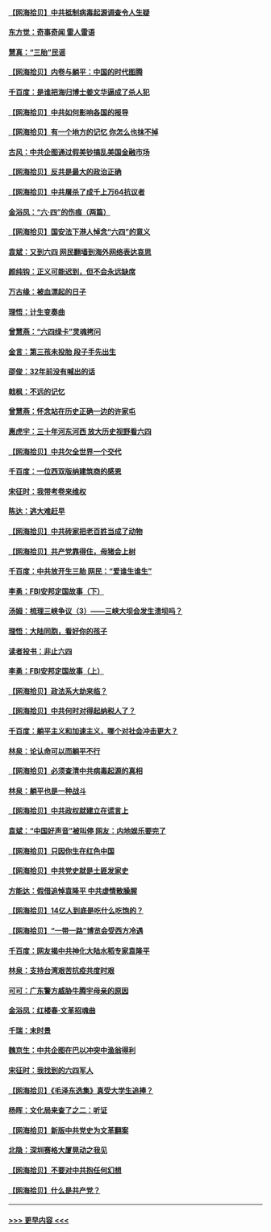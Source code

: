 #### [【网海拾贝】中共抵制病毒起源调查令人生疑](../pages/nsc993/n13017785.md?t=06130401) 
#### [东方觉：奇事奇闻 雷人雷语](../pages/nsc993/n13017577.md?t=06130401) 
#### [慧真：“三胎”民谣](../pages/nsc993/n13017394.md?t=06130401) 
#### [【网海拾贝】内卷与躺平：中国的时代图腾](../pages/nsc993/n13016128.md?t=06130401) 
#### [千百度：是谁把海归博士姜文华逼成了杀人犯](../pages/nsc993/n13015218.md?t=06130401) 
#### [【网海拾贝】中共如何影响各国的报导](../pages/nsc993/n13012599.md?t=06130401) 
#### [【网海拾贝】有一个地方的记忆 你怎么也抹不掉](../pages/nsc993/n13009802.md?t=06130401) 
#### [古风：中共企图通过假美钞搞乱美国金融市场](../pages/nsc993/n13009626.md?t=06130401) 
#### [【网海拾贝】反共是最大的政治正确](../pages/nsc993/n13007051.md?t=06130401) 
#### [【网海拾贝】中共屠杀了成千上万64抗议者](../pages/nsc993/n13002713.md?t=06130401) 
#### [金浴凤：“六·四”的伤痕（两篇）](../pages/nsc993/n13001719.md?t=06130401) 
#### [【网海拾贝】国安法下港人悼念“六四”的意义](../pages/nsc993/n13001039.md?t=06130401) 
#### [袁斌：又到六四 网民翻墙到海外网络表达哀思](../pages/nsc993/n13000995.md?t=06130401) 
#### [颜纯钩：正义可能迟到，但不会永远缺席](../pages/nsc993/n13000920.md?t=06130401) 
#### [万古缘：被血漂起的日子](../pages/nsc993/n13000914.md?t=06130401) 
#### [理悟：计生变奏曲](../pages/nsc993/n13000414.md?t=06130401) 
#### [曾慧燕：“六四绿卡”灵魂拷问](../pages/nsc993/n13000277.md?t=06130401) 
#### [金言：第三孩未投胎 段子手先出生](../pages/nsc993/n13000215.md?t=06130401) 
#### [邵俊：32年前没有喊出的话](../pages/nsc993/n13000181.md?t=06130401) 
#### [戟枫：不远的记忆](../pages/nsc993/n13000121.md?t=06130401) 
#### [曾慧燕：怀念站在历史正确一边的许家屯](../pages/nsc993/n13000073.md?t=06130401) 
#### [惠虎宇：三十年河东河西 放大历史视野看六四](../pages/nsc993/n13000018.md?t=06130401) 
#### [【网海拾贝】中共欠全世界一个交代](../pages/nsc993/n12998706.md?t=06130401) 
#### [千百度：一位西双版纳建筑商的感恩](../pages/nsc993/n12998487.md?t=06130401) 
#### [宋征时：我带考卷来维权](../pages/nsc993/n12994088.md?t=06130401) 
#### [陈达：逃大难赶早](../pages/nsc993/n12993569.md?t=06130401) 
#### [【网海拾贝】中共砖家把老百姓当成了动物](../pages/nsc993/n12993483.md?t=06130401) 
#### [【网海拾贝】共产党靠得住，母猪会上树](../pages/nsc993/n12990730.md?t=06130401) 
#### [千百度：中共放开生三胎 网民：“爱谁生谁生”](../pages/nsc993/n12990644.md?t=06130401) 
#### [李勇：FBI安邦定国故事（下）](../pages/nsc993/n12987854.md?t=06130401) 
#### [汤姆：梳理三峡争议（3）——三峡大坝会发生溃坝吗？](../pages/nsc993/n12989806.md?t=06130401) 
#### [理悟：大陆同胞，看好你的孩子](../pages/nsc993/n12989778.md?t=06130401) 
#### [读者投书：非止六四](../pages/nsc993/n12989673.md?t=06130401) 
#### [李勇：FBI安邦定国故事（上）](../pages/nsc993/n12987749.md?t=06130401) 
#### [【网海拾贝】政法系大劫来临？](../pages/nsc993/n12987596.md?t=06130401) 
#### [【网海拾贝】中共何时对得起纳税人了？](../pages/nsc993/n12985578.md?t=06130401) 
#### [千百度：躺平主义和加速主义，哪个对社会冲击更大？](../pages/nsc993/n12985512.md?t=06130401) 
#### [林泉：论认命可以而躺平不行](../pages/nsc993/n12985505.md?t=06130401) 
#### [【网海拾贝】必须查清中共病毒起源的真相](../pages/nsc993/n12984276.md?t=06130401) 
#### [林泉：躺平也是一种战斗](../pages/nsc993/n12984194.md?t=06130401) 
#### [【网海拾贝】中共政权就建立在谎言上](../pages/nsc993/n12981880.md?t=06130401) 
#### [袁斌：“中国好声音”被叫停 网友：内地娱乐要完了](../pages/nsc993/n12981826.md?t=06130401) 
#### [【网海拾贝】只因你生在红色中国](../pages/nsc993/n12979096.md?t=06130401) 
#### [【网海拾贝】中共党史就是土匪发家史](../pages/nsc993/n12976478.md?t=06130401) 
#### [方能达：假借追悼袁隆平 中共虚情散臊腥](../pages/nsc993/n12976396.md?t=06130401) 
#### [【网海拾贝】14亿人到底是吃什么吃饱的？](../pages/nsc993/n12974125.md?t=06130401) 
#### [【网海拾贝】“一带一路”博览会受西方冷遇](../pages/nsc993/n12971787.md?t=06130401) 
#### [千百度：网友揭中共神化大陆水稻专家袁隆平](../pages/nsc993/n12971733.md?t=06130401) 
#### [林泉：支持台湾艰苦抗疫共度时艰](../pages/nsc993/n12971350.md?t=06130401) 
#### [可可：广东警方威胁牛腾宇母亲的原因](../pages/nsc993/n12971100.md?t=06130401) 
#### [金浴凤：红楼春·文革招魂曲](../pages/nsc993/n12970354.md?t=06130401) 
#### [千瑞：末时景](../pages/nsc993/n12970337.md?t=06130401) 
#### [魏京生：中共企图在巴以冲突中渔翁得利](../pages/nsc993/n12970286.md?t=06130401) 
#### [宋征时：我找到的六四军人](../pages/nsc993/n12970213.md?t=06130401) 
#### [【网海拾贝】《毛泽东选集》真受大学生追捧？](../pages/nsc993/n12968779.md?t=06130401) 
#### [杨晖：文化局来查了之二：听证](../pages/nsc993/n12966528.md?t=06130401) 
#### [【网海拾贝】新版中共党史为文革翻案](../pages/nsc993/n12967526.md?t=06130401) 
#### [北隐：深圳赛格大厦晃动之我见](../pages/nsc993/n12967393.md?t=06130401) 
#### [【网海拾贝】不要对中共抱任何幻想](../pages/nsc993/n12965222.md?t=06130401) 
#### [【网海拾贝】什么是共产党？](../pages/nsc993/n12962781.md?t=06130401) 

----
#### [ >>> 更早内容 <<< ](../indexes/nsc993-earlier.md)
